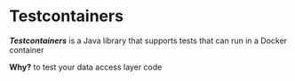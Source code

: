 # Testcontainers

***Testcontainers*** is a Java library that supports tests that can run in a Docker container

**Why?**
to test your data access layer code
